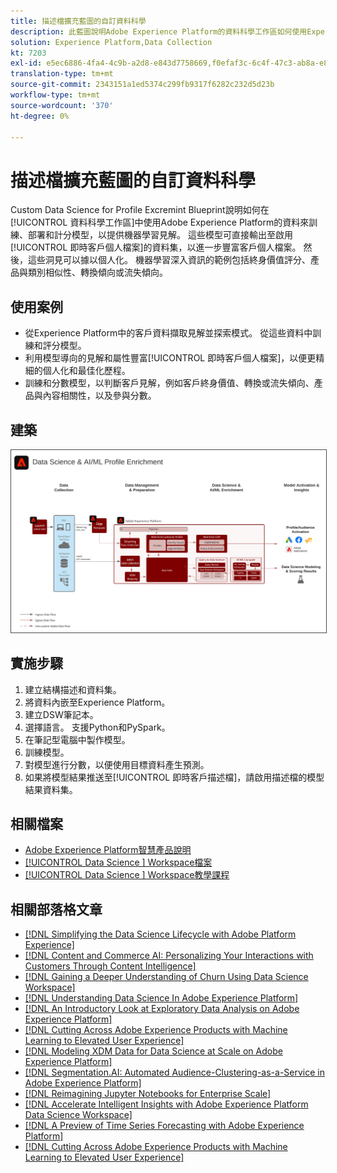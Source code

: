 ```yaml
---
title: 描述檔擴充藍圖的自訂資料科學
description: 此藍圖說明Adobe Experience Platform的資料科學工作區如何使用Experience Platform內的資料來訓練、部署及評分模型，以從資料中提供機器學習見解。
solution: Experience Platform,Data Collection
kt: 7203
exl-id: e5ec6886-4fa4-4c9b-a2d8-e843d7758669,f0efaf3c-6c4f-47c3-ab8a-e8e146dd071c
translation-type: tm+mt
source-git-commit: 2343151a1ed5374c299fb9317f6282c232d5d23b
workflow-type: tm+mt
source-wordcount: '370'
ht-degree: 0%

---
```


# 描述檔擴充藍圖的自訂資料科學

Custom Data Science for Profile Excremint Blueprint說明如何在[!UICONTROL 資料科學工作區]中使用Adobe Experience Platform的資料來訓練、部署和計分模型，以提供機器學習見解。 這些模型可直接輸出至啟用[!UICONTROL 即時客戶個人檔案]的資料集，以進一步豐富客戶個人檔案。 然後，這些洞見可以據以個人化。 機器學習深入資訊的範例包括終身價值評分、產品與類別相似性、轉換傾向或流失傾向。

## 使用案例

* 從Experience Platform中的客戶資料擷取見解並探索模式。 從這些資料中訓練和評分模型。
* 利用模型導向的見解和屬性豐富[!UICONTROL 即時客戶個人檔案]，以便更精細的個人化和最佳化歷程。
* 訓練和分數模型，以判斷客戶見解，例如客戶終身價值、轉換或流失傾向、產品與內容相關性，以及參與分數。

## 建築

<img src="assets/datascience.svg" alt="基於定制資料科學的輪廓富集藍圖參考體系結構" style="border:1px solid #4a4a4a" />

## 實施步驟

1. 建立結構描述和資料集。
1. 將資料內嵌至Experience Platform。
1. 建立DSW筆記本。
1. 選擇語言。 支援Python和PySpark。
1. 在筆記型電腦中製作模型。
1. 訓練模型。
1. 對模型進行分數，以便使用目標資料產生預測。
1. 如果將模型結果推送至[!UICONTROL 即時客戶描述檔]，請啟用描述檔的模型結果資料集。

## 相關檔案

* [Adobe Experience Platform智慧產品說明](https://helpx.adobe.com/legal/product-descriptions/adobe-experience-platform-intelligence---product-description.html)
* [[!UICONTROL Data Science ] Workspace檔案](https://experienceleague.adobe.com/docs/experience-platform/data-science-workspace/home.html?lang=en)
* [[!UICONTROL Data Science ] Workspace教學課程](https://experienceleague.adobe.com/docs/platform-learn/tutorials/data-science-workspace/understanding-data-science-workspace.html)

## 相關部落格文章

* [[!DNL Simplifying the Data Science Lifecycle with Adobe Platform Experience]](https://medium.com/adobetech/simplifying-the-data-science-lifecycle-with-adobe-platform-experience-8ea4f056d82f)
* [[!DNL Content and Commerce AI: Personalizing Your Interactions with Customers Through Content Intelligence]](https://medium.com/adobetech/content-and-commerce-ai-personalizing-your-interactions-with-customers-through-content-intelligence-dc182601deab)
* [[!DNL Gaining a Deeper Understanding of Churn Using Data Science Workspace]](https://medium.com/adobetech/gaining-a-deeper-understanding-of-churn-using-data-science-workspace-18a2190e0cf3)
* [[!DNL Understanding Data Science In Adobe Experience Platform]](https://medium.com/adobetech/understanding-data-science-in-adobe-experience-platform-5bce5a17b42)
* [[!DNL An Introductory Look at Exploratory Data Analysis on Adobe Experience Platform]](https://medium.com/adobetech/an-introductory-look-at-exploratory-data-analysis-on-adobe-experience-platform-1bfce7501d9a)
* [[!DNL Cutting Across Adobe Experience Products with Machine Learning to Elevated User Experience]](https://medium.com/adobetech/cutting-across-adobe-experience-products-with-machine-learning-to-elevated-user-experience-7c85000510d1)
* [[!DNL Modeling XDM Data for Data Science at Scale on Adobe Experience Platform]](https://medium.com/adobetech/modeling-xdm-data-for-data-science-at-scale-on-adobe-experience-platform-222bb2a6dbf7)
* [[!DNL Segmentation.AI: Automated Audience-Clustering-as-a-Service in Adobe Experience Platform]](https://medium.com/adobetech/segmentation-ai-automated-audience-clustering-as-a-service-in-adobe-experience-platform-261f4099462c)
* [[!DNL Reimagining Jupyter Notebooks for Enterprise Scale]](https://medium.com/adobetech/reimagining-jupyter-notebooks-for-enterprise-scale-8bc6340d504a)
* [[!DNL Accelerate Intelligent Insights with Adobe Experience Platform Data Science Workspace]](https://medium.com/adobetech/accelerate-intelligent-insights-with-adobe-experience-platform-data-science-workspace-89538bacbbea)
* [[!DNL A Preview of Time Series Forecasting with Adobe Experience Platform]](https://medium.com/adobetech/preview-of-time-series-forecasting-with-adobe-experience-platform-38a2fc778e89)
* [[!DNL Cutting Across Adobe Experience Products with Machine Learning to Elevated User Experience]](https://medium.com/adobetech/cutting-across-adobe-experience-products-with-machine-learning-to-elevated-user-experience-7c85000510d1)
